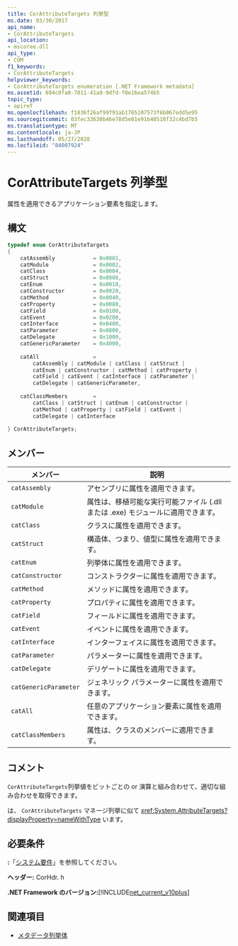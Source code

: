 ```yaml
---
title: CorAttributeTargets 列挙型
ms.date: 03/30/2017
api_name:
- CorAttributeTargets
api_location:
- mscoree.dll
api_type:
- COM
f1_keywords:
- CorAttributeTargets
helpviewer_keywords:
- CorAttributeTargets enumeration [.NET Framework metadata]
ms.assetid: 694c0fa0-7011-41a9-9dfd-f0e16ea574b5
topic_type:
- apiref
ms.openlocfilehash: f1836f26af99f91ab1765107573f6b067edd5e95
ms.sourcegitcommit: 03fec33630b46e78d5e81e91b40518f32c4bd7b5
ms.translationtype: MT
ms.contentlocale: ja-JP
ms.lasthandoff: 05/27/2020
ms.locfileid: "84007924"
---
```

# <a name="corattributetargets-enumeration"></a>CorAttributeTargets 列挙型
属性を適用できるアプリケーション要素を指定します。  
  
## <a name="syntax"></a>構文  
  
```cpp  
typedef enum CorAttributeTargets  
{  
    catAssembly            = 0x0001,  
    catModule              = 0x0002,  
    catClass               = 0x0004,  
    catStruct              = 0x0008,  
    catEnum                = 0x0010,  
    catConstructor         = 0x0020,  
    catMethod              = 0x0040,  
    catProperty            = 0x0080,  
    catField               = 0x0100,  
    catEvent               = 0x0200,  
    catInterface           = 0x0400,  
    catParameter           = 0x0800,  
    catDelegate            = 0x1000,  
    catGenericParameter    = 0x4000,  
  
    catAll                 =
        catAssembly | catModule | catClass | catStruct |
        catEnum | catConstructor | catMethod | catProperty |
        catField | catEvent | catInterface | catParameter |
        catDelegate | catGenericParameter,  
  
    catClassMembers        =
        catClass | catStruct | catEnum | catConstructor |
        catMethod | catProperty | catField | catEvent |
        catDelegate | catInterface  
  
} CorAttributeTargets;  
```  
  
## <a name="members"></a>メンバー  
  
|メンバー|説明|  
|------------|-----------------|  
|`catAssembly`|アセンブリに属性を適用できます。|  
|`catModule`|属性は、移植可能な実行可能ファイル (.dll または .exe) モジュールに適用できます。|  
|`catClass`|クラスに属性を適用できます。|  
|`catStruct`|構造体、つまり、値型に属性を適用できます。|  
|`catEnum`|列挙体に属性を適用できます。|  
|`catConstructor`|コンストラクターに属性を適用できます。|  
|`catMethod`|メソッドに属性を適用できます。|  
|`catProperty`|プロパティに属性を適用できます。|  
|`catField`|フィールドに属性を適用できます。|  
|`catEvent`|イベントに属性を適用できます。|  
|`catInterface`|インターフェイスに属性を適用できます。|  
|`catParameter`|パラメーターに属性を適用できます。|  
|`catDelegate`|デリゲートに属性を適用できます。|  
|`catGenericParameter`|ジェネリック パラメーターに属性を適用できます。|  
|`catAll`|任意のアプリケーション要素に属性を適用できます。|  
|`catClassMembers`|属性は、クラスのメンバーに適用できます。|  
  
## <a name="remarks"></a>コメント  
 `CorAttributeTargets`列挙値をビットごとの or 演算と組み合わせて、適切な組み合わせを取得できます。  
  
 は、 `CorAttributeTargets` マネージ列挙に似て <xref:System.AttributeTargets?displayProperty=nameWithType> います。  
  
## <a name="requirements"></a>必要条件  
 **:**「[システム要件](../../get-started/system-requirements.md)」を参照してください。  
  
 **ヘッダー:** CorHdr. h  
  
 **.NET Framework のバージョン:**[!INCLUDE[net_current_v10plus](../../../../includes/net-current-v10plus-md.md)]  
  
## <a name="see-also"></a>関連項目

- [メタデータ列挙体](metadata-enumerations.md)

